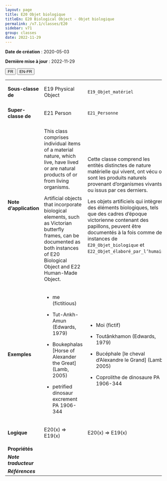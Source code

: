 ```yaml
---
layout: page
title: E20 Objet biologique
titleEn: E20 Biological Object - Objet biologique
permalink: /v7.1/classes/E20
sidebar: v71
group: classes
date: 2022-11-29
---
```


**Date de création** : 2020-05-03

**Dernière mise à jour** : 2022-11-29

<div class="lang-buttons">
  <button id="fr" class="activate">FR</button>
  <button id="en-fr">EN-FR</button>
</div>

<table>
				<tbody>
				<tr>
					<td><strong>Sous-classe de</strong></td>
					<td class="en"><p>E19 Physical Object</p>
							</td>
						<td><p><code class="language-plaintext highlighter-rouge">E19_Objet_matériel</code> </p>
							</td>
						</tr>
					<tr>
					<td><strong>Super-classe de</strong></td>
					<td class="en"><p>E21 Person</p>
							</td>
						<td><p><code class="language-plaintext highlighter-rouge">E21_Personne</code> </p>
							</td>
						</tr>
					<tr>
					<td><strong>Note d’application</strong></td>
					<td class="en"><p>This class comprises individual items of a material nature, which live, have lived or are natural products of or from living organisms.</p>
							<p></p>
							<p>Artificial objects that incorporate biological elements, such as Victorian butterfly frames, can be documented as both instances of E20 Biological Object and E22 Human-Made Object.</p>
							</td>
						<td><p>Cette classe comprend les entités distinctes de nature matérielle qui vivent, ont vécu ou sont les produits naturels provenant d’organismes vivants ou issus par ces derniers.</p>
							<p></p>
							<p>Les objets artificiels qui intègrent des éléments biologiques, tels que des cadres d’époque victorienne contenant des papillons, peuvent être documentés à la fois comme des instances de <code class="language-plaintext highlighter-rouge">E20_Objet_biologique</code> et <code class="language-plaintext highlighter-rouge">E22_Objet_élaboré_par_l’humain</code>.</p>
							</td>
						</tr>
					<tr>
					<td><strong>Exemples</strong></td>
					<td class="en"><ul><li><p>me (fictitious)</p>
							</li>
									<li><p>Tut-Ankh-Amun (Edwards, 1979)</p>
							</li>
										<li><p>Boukephalas [Horse of Alexander the Great] (Lamb, 2005)</p>
							</li>
										<li><p>petrified dinosaur excrement PA 1906-344</p>
							</li></ul>
										</td>
						<td><ul><li><p>Moi (fictif)</p>
							</li>
									<li><p>Toutânkhamon (Edwards, 1979)</p>
							</li>
										<li><p>Bucéphale [le cheval d’Alexandre le Grand] (Lamb, 2005)</p>
							</li>
										<li><p>Coprolithe de dinosaure PA 1906-344 </p>
							</li></ul>
										</td>
						</tr>
					<tr>
					<td><strong>Logique</strong></td>
					<td class="en"><p>E20(x) ⇒ E19(x)</p>
							</td>
						<td><p>E20(x) ⇒ E19(x)</p>
							</td>
						</tr>
					<tr>
					<td><strong>Propriétés</strong></td>
					<td class="en"><p></p>
							</td>
						<td><p></p>
							</td>
						</tr>
					<tr>
					<td><strong><em>Note traducteur</em></strong></td>
					<td colspan="2"><p></p>
							</td>
						</tr>
					<tr>
					<td><strong><em>Références</em></strong></td>
					<td colspan="2"><p><em></em></p>
							</td>
						</tr>
					</tbody>
				</table>
				
